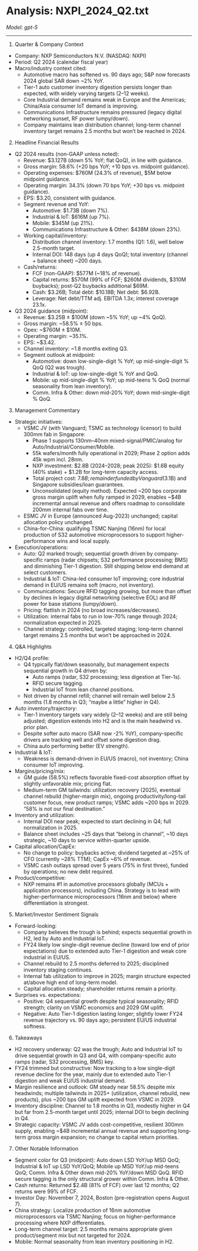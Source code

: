 # Analysis: NXPI_2024_Q2.txt

*Model: gpt-5*

---

1) Quarter & Company Context
- Company: NXP Semiconductors N.V. (NASDAQ: NXPI)
- Period: Q2 2024 (calendar fiscal year)
- Macro/industry context cited:
  - Automotive macro has softened vs. 90 days ago; S&P now forecasts 2024 global SAR down ~2% YoY.
  - Tier-1 auto customer inventory digestion persists longer than expected, with widely varying targets (2–12 weeks).
  - Core Industrial demand remains weak in Europe and the Americas; China/Asia consumer IoT demand is improving.
  - Communications Infrastructure remains pressured (legacy digital networking sunset, RF power lumpy/down).
  - Company maintains lean distribution channel; long-term channel inventory target remains 2.5 months but won’t be reached in 2024.

2) Headline Financial Results
- Q2 2024 results (non-GAAP unless noted):
  - Revenue: $3.127B (down 5% YoY; flat QoQ), in line with guidance.
  - Gross margin: 58.6% (+20 bps YoY; +10 bps vs. midpoint guidance).
  - Operating expenses: $760M (24.3% of revenue), $5M below midpoint guidance.
  - Operating margin: 34.3% (down 70 bps YoY; +30 bps vs. midpoint guidance).
  - EPS: $3.20, consistent with guidance.
  - Segment revenue and YoY:
    - Automotive: $1.73B (down 7%).
    - Industrial & IoT: $616M (up 7%).
    - Mobile: $345M (up 21%).
    - Communications Infrastructure & Other: $438M (down 23%).
  - Working capital/inventory:
    - Distribution channel inventory: 1.7 months (Q1: 1.6), well below 2.5-month target.
    - Internal DOI: 148 days (up 4 days QoQ); total inventory (channel + balance sheet) ~200 days.
  - Cash/returns:
    - FCF (non-GAAP): $577M (~18% of revenue).
    - Capital returns: $570M (99% of FCF; $260M dividends, $310M buybacks); post-Q2 buybacks additional $69M.
    - Cash: $3.26B; Total debt: $10.18B; Net debt: $6.92B.
    - Leverage: Net debt/TTM adj. EBITDA 1.3x; interest coverage 23.1x.
- Q3 2024 guidance (midpoint):
  - Revenue: $3.25B ± $100M (down ~5% YoY; up ~4% QoQ).
  - Gross margin: ~58.5% ± 50 bps.
  - Opex: ~$760M ± $10M.
  - Operating margin: ~35.1%.
  - EPS: ~$3.42.
  - Channel inventory: ~1.8 months exiting Q3.
  - Segment outlook at midpoint:
    - Automotive: down low-single-digit % YoY; up mid-single-digit % QoQ (Q2 was trough).
    - Industrial & IoT: up low-single-digit % YoY and QoQ.
    - Mobile: up mid-single-digit % YoY; up mid-teens % QoQ (normal seasonality from lean inventory).
    - Comm. Infra & Other: down mid-20% YoY; down mid-single-digit % QoQ.

3) Management Commentary
- Strategic initiatives:
  - VSMC JV (with Vanguard; TSMC as technology licensor) to build 300mm fab in Singapore:
    - Phase 1 supports 130nm–40nm mixed-signal/PMIC/analog for Auto/Industrial/Consumer/Mobile.
    - 55k wafers/month fully operational in 2029; Phase 2 option adds 45k wpm incl. 28nm.
    - NXP investment: $2.8B (2024–2028; peak 2025): $1.6B equity (40% stake) + $1.2B for long-term capacity access.
    - Total project cost: $7.8B; remainder funded by Vanguard ($3.1B) and Singapore subsidies/loan guarantees.
    - Unconsolidated (equity method). Expected ~200 bps corporate gross margin uplift when fully ramped in 2029, enables ~$4B incremental annual revenue and offers roadmap to consolidate 200mm internal fabs over time.
  - ESMC JV in Europe (announced Aug-2023) unchanged; capital allocation policy unchanged.
  - China-for-China: qualifying TSMC Nanjing (16nm) for local production of S32 automotive microprocessors to support higher-performance wins and local supply.
- Execution/operations:
  - Auto: Q2 marked trough; sequential growth driven by company-specific ramps (radar chipsets; S32 performance processing; BMS) and diminishing Tier-1 digestion. Still shipping below end demand at select customers.
  - Industrial & IoT: China-led consumer IoT improving; core industrial demand in EU/US remains soft (macro, not inventory).
  - Communications: Secure RFID tagging growing, but more than offset by declines in legacy digital networking (selective EOL) and RF power for base stations (lumpy/down).
  - Pricing: flattish in 2024 (no broad increases/decreases).
  - Utilization: internal fabs to run in low-70% range through 2024; normalization expected in 2025.
  - Channel strategy: controlled, targeted staging; long-term channel target remains 2.5 months but won’t be approached in 2024.

4) Q&A Highlights
- H2/Q4 profile:
  - Q4 typically flat/down seasonally, but management expects sequential growth in Q4 driven by:
    - Auto ramps (radar, S32 processing; less digestion at Tier-1s).
    - RFID secure tagging.
    - Industrial IoT from lean channel positions.
  - Not driven by channel refill; channel will remain well below 2.5 months (1.8 months in Q3; “maybe a little” higher in Q4).
- Auto inventory/trajectory:
  - Tier-1 inventory targets vary widely (2–12 weeks) and are still being adjusted; digestion extends into H2 and is the main headwind vs. prior plan.
  - Despite softer auto macro (SAR now -2% YoY), company-specific drivers are tracking well and offset some digestion drag.
  - China auto performing better (EV strength).
- Industrial & IoT:
  - Weakness is demand-driven in EU/US (macro), not inventory; China consumer IoT improving.
- Margins/pricing/mix:
  - GM guide (58.5%) reflects favorable fixed-cost absorption offset by slightly unfavorable mix; pricing flat.
  - Medium-term GM tailwinds: utilization recovery (2025), eventual channel rebuild (higher-margin mix), ongoing productivity/long-tail customer focus, new product ramps; VSMC adds ~200 bps in 2029. “58% is not our final destination.”
- Inventory and utilization:
  - Internal DOI near peak; expected to start declining in Q4; full normalization in 2025.
  - Balance sheet includes ~25 days that “belong in channel”, ~10 days strategic, ~10 days to service within-quarter upside.
- Capital allocation/CapEx:
  - No change to policy: buybacks active; dividend targeted at ~25% of CFO (currently ~28% TTM); CapEx ~6% of revenue.
  - VSMC cash outlays spread over 5 years (75% in first three), funded by operations; no new debt required.
- Product/competitive:
  - NXP remains #1 in automotive processors globally (MCUs + application processors), including China. Strategy is to lead with higher-performance microprocessors (16nm and below) where differentiation is strongest.

5) Market/Investor Sentiment Signals
- Forward-looking:
  - Company believes the trough is behind; expects sequential growth in H2, led by Auto and Industrial IoT.
  - FY24 likely low single-digit revenue decline (toward low end of prior expectations) due to extended auto Tier-1 digestion and weak core industrial in EU/US.
  - Channel rebuild to 2.5 months deferred to 2025; disciplined inventory staging continues.
  - Internal fab utilization to improve in 2025; margin structure expected at/above high end of long-term model.
  - Capital allocation steady; shareholder returns remain a priority.
- Surprises vs. expectations:
  - Positive: Q4 sequential growth despite typical seasonality; RFID strength; clarity on VSMC economics and 2029 GM uplift.
  - Negative: Auto Tier-1 digestion lasting longer; slightly lower FY24 revenue trajectory vs. 90 days ago; persistent EU/US industrial softness.

6) Takeaways
- H2 recovery underway: Q2 was the trough; Auto and Industrial IoT to drive sequential growth in Q3 and Q4, with company-specific auto ramps (radar, S32 processing, BMS) key.
- FY24 trimmed but constructive: Now tracking to a low single-digit revenue decline for the year, mainly due to extended auto Tier-1 digestion and weak EU/US industrial demand.
- Margin resilience and outlook: GM steady near 58.5% despite mix headwinds; multiple tailwinds in 2025+ (utilization, channel rebuild, new products), plus ~200 bps GM uplift expected from VSMC in 2029.
- Inventory discipline: Channel to 1.8 months in Q3, modestly higher in Q4 but far from 2.5-month target until 2025; internal DOI to begin declining in Q4.
- Strategic capacity: VSMC JV adds cost-competitive, resilient 300mm supply, enabling ~$4B incremental annual revenue and supporting long-term gross margin expansion; no change to capital return priorities.

7) Other Notable Information
- Segment color for Q3 (midpoint): Auto down LSD YoY/up MSD QoQ; Industrial & IoT up LSD YoY/QoQ; Mobile up MSD YoY/up mid-teens QoQ; Comm. Infra & Other down mid-20% YoY/down MSD QoQ. RFID secure tagging is the only structural grower within Comm. Infra & Other.
- Cash returns: Returned $2.4B (81% of FCF) over last 12 months; Q2 returns were 99% of FCF.
- Investor Day: November 7, 2024, Boston (pre-registration opens August 7).
- China strategy: Localize production of 16nm automotive microprocessors via TSMC Nanjing; focus on higher-performance processing where NXP differentiates.
- Long-term channel target: 2.5 months remains appropriate given product/segment mix but not targeted for 2024.
- Mobile: Normal seasonality from lean inventory positioning in H2.
